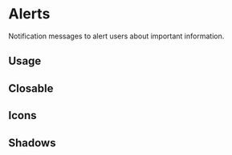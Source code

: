 # Alerts

Notification messages to alert users about important information.

## Usage

<ComponentPreview class="flex-col space-y-5" name="SimpleAlerts"/>

## Closable

<ComponentPreview class="flex-col space-y-5" name="ClosableAlerts" />

## Icons

<ComponentPreview class="flex-col space-y-5" name="IconsAlerts"/>

## Shadows

<ComponentPreview class="flex-col space-y-5" name="ShadowAlerts" />
